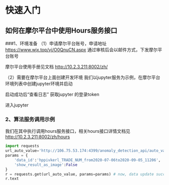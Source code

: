 # 快速入门

## 如何在摩尔平台中使用Hours服务接口

###1、环境准备
（1）申请摩尔平台账号，申请地址 https://www.wjx.top/vj/O0QnuCN.aspx
通过审核后会以邮件方式，下发摩尔平台账号

摩尔平台使用手册见文档 http://10.2.3.211:8002/zh/

（2）需要在摩尔平台上面创建开发环境
我们以jupyter服务为示例，在摩尔平台环境列表中创建jupyter环境并启动


启动成功后“查看日志” 获取jupyter 的登录token


进入jupyter


### 2、算法服务调用示例

我们在其中执行调用hours服务接口，相关hours接口详情文档见 http://10.2.3.211:8002/zh/hours

```python
import requests
url_auto_value='http://106.75.53.174:4399/anomaly_detection_api/auto_value'
params = {
    'data_id':'hppivkerl_TRADE_NUM_from2020-07-06to2020-09-05_11206',
    'show_result_as_image':False
}
r = requests.get(url_auto_value, params=params) # now, data update success
r.text
```



